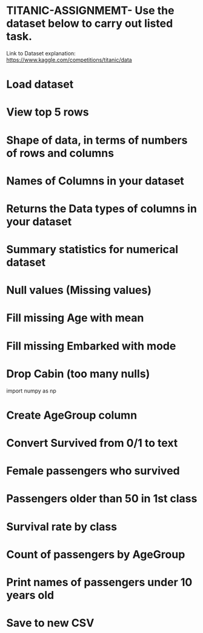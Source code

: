  # TITANIC-ASSIGNMEMT- Use the dataset below to carry out listed task.
 Link to Dataset explanation: https://www.kaggle.com/competitions/titanic/data

 # Load dataset

 # View top 5 rows

 # Shape of data, in terms of numbers of rows and columns

 # Names of Columns in your dataset

 # Returns the Data types of columns in your dataset

 # Summary statistics for numerical dataset

 # Null values (Missing values)

 # Fill missing Age with mean

 # Fill missing Embarked with mode

 # Drop Cabin (too many nulls)

  import numpy as np
 # Create AgeGroup column

 # Convert Survived from 0/1 to text

 # Female passengers who survived

 # Passengers older than 50 in 1st class

 # Survival rate by class

 # Count of passengers by AgeGroup

 # Print names of passengers under 10 years old

 # Save to new CSV






